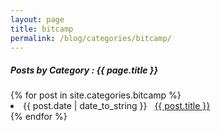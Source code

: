 ```yaml
---
layout: page
title: bitcamp
permalink: /blog/categories/bitcamp/
---
```


<h5> Posts by Category : {{ page.title }} </h5>

<div class="card">
{% for post in site.categories.bitcamp %}
 <li class="category-posts"><span>{{ post.date | date_to_string }}</span> &nbsp; <a href="{{ post.url }}">{{ post.title }}</a></li>
{% endfor %}
</div>
